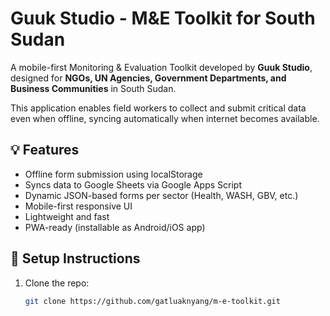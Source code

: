 # Guuk Studio - M&E Toolkit for South Sudan

A mobile-first Monitoring & Evaluation Toolkit developed by **Guuk Studio**, designed for **NGOs, UN Agencies, Government Departments, and Business Communities** in South Sudan.

This application enables field workers to collect and submit critical data even when offline, syncing automatically when internet becomes available.

## 💡 Features

- Offline form submission using localStorage  
- Syncs data to Google Sheets via Google Apps Script  
- Dynamic JSON-based forms per sector (Health, WASH, GBV, etc.)  
- Mobile-first responsive UI  
- Lightweight and fast  
- PWA-ready (installable as Android/iOS app)

## 🔧 Setup Instructions

1. Clone the repo:
   ```bash
   git clone https://github.com/gatluaknyang/m-e-toolkit.git 
